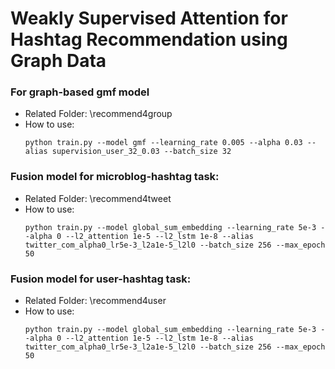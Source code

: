 # Weakly Supervised Attention for Hashtag Recommendation using Graph Data

### For graph-based gmf model
- Related Folder:
\recommend4group
- How to use: 
    ```shell
    python train.py --model gmf --learning_rate 0.005 --alpha 0.03 --alias supervision_user_32_0.03 --batch_size 32
    ```

### Fusion model for microblog-hashtag task:
- Related Folder:
\recommend4tweet
- How to use:
    ```shell
    python train.py --model global_sum_embedding --learning_rate 5e-3 --alpha 0 --l2_attention 1e-5 --l2_lstm 1e-8 --alias twitter_com_alpha0_lr5e-3_l2a1e-5_l2l0 --batch_size 256 --max_epoch 50
    ```
    
### Fusion model for user-hashtag task:
- Related Folder:
\recommend4user
- How to use:
    ```shell
    python train.py --model global_sum_embedding --learning_rate 5e-3 --alpha 0 --l2_attention 1e-5 --l2_lstm 1e-8 --alias twitter_com_alpha0_lr5e-3_l2a1e-5_l2l0 --batch_size 256 --max_epoch 50
    ```

